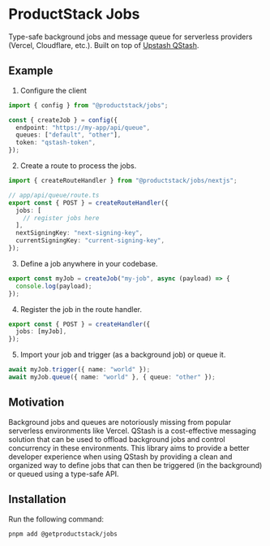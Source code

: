 # ProductStack Jobs

Type-safe background jobs and message queue for serverless providers (Vercel, Cloudflare, etc.). Built on top of
[Upstash QStash](https://upstash.com/docs/qstash/).

## Example

1. Configure the client

```ts
import { config } from "@productstack/jobs";

const { createJob } = config({
  endpoint: "https://my-app/api/queue",
  queues: ["default", "other"],
  token: "qstash-token",
});
```

2. Create a route to process the jobs.

```ts
import { createRouteHandler } from "@productstack/jobs/nextjs";

// app/api/queue/route.ts
export const { POST } = createRouteHandler({
  jobs: [
    // register jobs here
  ],
  nextSigningKey: "next-signing-key",
  currentSigningKey: "current-signing-key",
});
```

3. Define a job anywhere in your codebase.

```ts
export const myJob = createJob("my-job", async (payload) => {
  console.log(payload);
});
```

4. Register the job in the route handler.

```ts
export const { POST } = createHandler({
  jobs: [myJob],
});
```

5. Import your job and trigger (as a background job) or queue it.

```ts
await myJob.trigger({ name: "world" });
await myJob.queue({ name: "world" }, { queue: "other" });
```

## Motivation

Background jobs and queues are notoriously missing from popular serverless environments like Vercel. QStash is a cost-effective messaging solution that can be used to offload background jobs and control concurrency in these environments. This library aims to provide a better developer experience when using QStash by providing a clean and organized way to define jobs that can then be triggered (in the background) or queued using a type-safe API.

## Installation

Run the following command:

```sh
pnpm add @getproductstack/jobs
```
